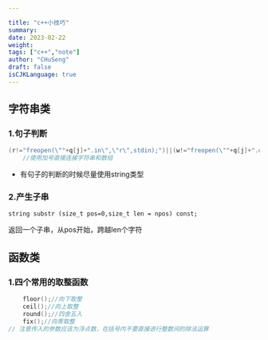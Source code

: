 ```yaml
---

title: "c++小技巧"
summary: 
date: 2023-02-22
weight: 
tags: ["c++","note"]
author: "CHuSeng"
draft: false
isCJKLanguage: true
---
```


## 字符串类

### 1.句子判断

```c++
(r!="freopen(\""+q[j]+".in\",\"r\",stdin);")||(w!="freopen(\""+q[j]+".out\",\"w\",stdout);")
    //使用加号直接连接字符串和数组
```

- 有句子的判断的时候尽量使用string类型

### 2.产生子串

```
string substr (size_t pos=0,size_t len = npos) const;
```

返回一个子串，从pos开始，跨越len个字符

## 函数类

### 1.四个常用的取整函数

```c++
	floor();//向下取整
    ceil();//向上取整
    round();//四舍五入
	fix();//向零取整
// 注意传入的参数应该为浮点数，在括号内不要直接进行整数间的除法运算
```
